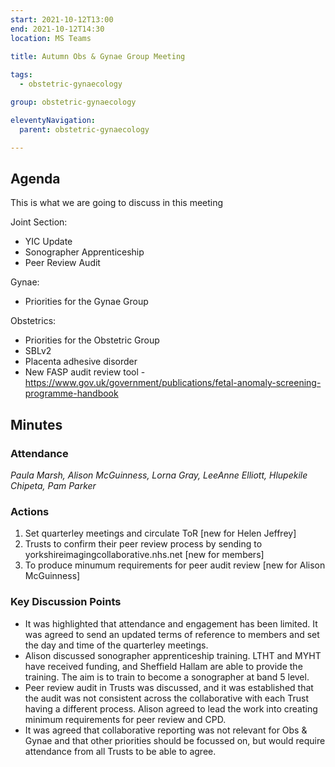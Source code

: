```yaml
---
start: 2021-10-12T13:00
end: 2021-10-12T14:30
location: MS Teams
 
title: Autumn Obs & Gynae Group Meeting

tags:
  - obstetric-gynaecology

group: obstetric-gynaecology

eleventyNavigation:
  parent: obstetric-gynaecology

---
```


## Agenda

This is what we are going to discuss in this meeting

Joint Section:
* YIC Update
* Sonographer Apprenticeship
* Peer Review Audit

Gynae:
* Priorities for the Gynae Group

Obstetrics:
* Priorities for the Obstetric Group
* SBLv2
* Placenta adhesive disorder
* New FASP audit review tool - https://www.gov.uk/government/publications/fetal-anomaly-screening-programme-handbook

## Minutes

### Attendance
_Paula Marsh, Alison McGuinness, Lorna Gray, LeeAnne Elliott, Hlupekile Chipeta, Pam Parker_

### Actions

1. Set quarterley meetings and circulate ToR [new for Helen Jeffrey]
2. Trusts to confirm their peer review process by sending to yorkshireimagingcollaborative.nhs.net [new for members]
3. To produce minumum requirements for peer audit review [new for Alison McGuinness]
    
### Key Discussion Points

* It was highlighted that attendance and engagement has been limited. It was agreed to send an updated terms of reference to members and set the day and time of the quarterley meetings.
* Alison discussed sonographer apprenticeship training. LTHT and MYHT have received funding, and Sheffield Hallam are able to provide the training. The aim is to train to become a sonographer at band 5 level.
* Peer review audit in Trusts was discussed, and it was established that the audit was not consistent across the collaborative with each Trust having a different process. Alison agreed to lead the work into creating minimum requirements for peer review and CPD.
* It was agreed that collaborative reporting was not relevant for Obs & Gynae and that other priorities should be focussed on, but would require attendance from all Trusts to be able to agree.
